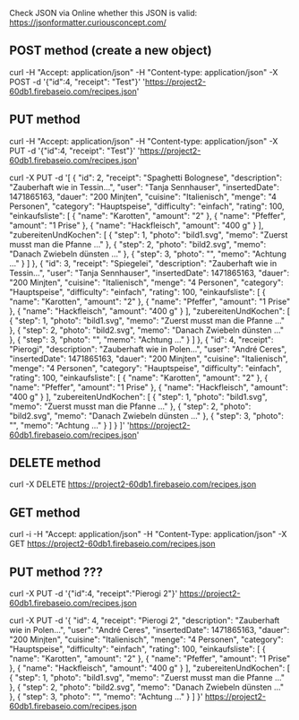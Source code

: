 Check JSON via Online whether this JSON is valid: https://jsonformatter.curiousconcept.com/

## POST method (create a new object)

curl -H "Accept: application/json" -H "Content-type: application/json" -X POST -d '{"id":4, "receipt": "Test"}' 'https://project2-60db1.firebaseio.com/recipes.json'

## PUT method

curl -H "Accept: application/json" -H "Content-type: application/json" -X PUT -d '{"id":4, "receipt": "Test"}' 'https://project2-60db1.firebaseio.com/recipes.json'

curl -X PUT -d '[
  {
    "id": 2,
    "receipt": "Spaghetti Bolognese",
    "description": "Zauberhaft wie in Tessin...",
    "user": "Tanja Sennhauser",
    "insertedDate": 1471865163,
    "dauer": "200 Minjten",
    "cuisine": "Italienisch",
    "menge": "4 Personen",
    "category": "Hauptspeise",
    "difficulty": "einfach",
    "rating": 100,
    "einkaufsliste": [
      {
        "name": "Karotten",
        "amount": "2"
      },
      {
        "name": "Pfeffer",
        "amount": "1 Prise"
      },
      {
        "name": "Hackfleisch",
        "amount": "400 g"
      }
    ],
    "zubereitenUndKochen": [
      {
        "step": 1,
        "photo": "bild1.svg",
        "memo": "Zuerst musst man die Pfanne ..."
      },
      {
        "step": 2,
        "photo": "bild2.svg",
        "memo": "Danach Zwiebeln dünsten ..."
      },
      {
        "step": 3,
        "photo": "",
        "memo": "Achtung ..."
      }
    ]
  },
  {
    "id": 3,
    "receipt": "Spiegelei",
    "description": "Zauberhaft wie in Tessin...",
    "user": "Tanja Sennhauser",
    "insertedDate": 1471865163,
    "dauer": "200 Minjten",
    "cuisine": "Italienisch",
    "menge": "4 Personen",
    "category": "Hauptspeise",
    "difficulty": "einfach",
    "rating": 100,
    "einkaufsliste": [
      {
        "name": "Karotten",
        "amount": "2"
      },
      {
        "name": "Pfeffer",
        "amount": "1 Prise"
      },
      {
        "name": "Hackfleisch",
        "amount": "400 g"
      }
    ],
    "zubereitenUndKochen": [
      {
        "step": 1,
        "photo": "bild1.svg",
        "memo": "Zuerst musst man die Pfanne ..."
      },
      {
        "step": 2,
        "photo": "bild2.svg",
        "memo": "Danach Zwiebeln dünsten ..."
      },
      {
        "step": 3,
        "photo": "",
        "memo": "Achtung ..."
      }
    ]
  },
 {
   "id": 4,
   "receipt": "Pierogi",
   "description": "Zauberhaft wie in Polen...",
   "user": "André Ceres",
   "insertedDate": 1471865163,
   "dauer": "200 Minjten",
   "cuisine": "Italienisch",
   "menge": "4 Personen",
   "category": "Hauptspeise",
   "difficulty": "einfach",
   "rating": 100,
   "einkaufsliste": [
     {
       "name": "Karotten",
       "amount": "2"
     },
     {
       "name": "Pfeffer",
       "amount": "1 Prise"
     },
     {
       "name": "Hackfleisch",
       "amount": "400 g"
     }
   ],
   "zubereitenUndKochen": [
     {
       "step": 1,
       "photo": "bild1.svg",
       "memo": "Zuerst musst man die Pfanne ..."
     },
     {
       "step": 2,
       "photo": "bild2.svg",
       "memo": "Danach Zwiebeln dünsten ..."
     },
     {
       "step": 3,
       "photo": "",
       "memo": "Achtung ..."
     }
   ]
 }
]' 'https://project2-60db1.firebaseio.com/recipes.json'

## DELETE method

curl -X DELETE https://project2-60db1.firebaseio.com/recipes.json

## GET method

curl -i -H "Accept: application/json" -H "Content-Type: application/json" -X GET https://project2-60db1.firebaseio.com/recipes.json

## PUT method ???

curl -X PUT -d '{"id":4, "receipt":"Pierogi 2"}' https://project2-60db1.firebaseio.com/recipes.json

curl  -X PUT -d  '{ 
       "id": 4, 
       "receipt": "Pierogi 2", 
       "description": "Zauberhaft wie in Polen...", 
       "user": "André Ceres", 
       "insertedDate": 1471865163, 
       "dauer": "200 Minjten", 
       "cuisine": "Italienisch", 
       "menge": "4 Personen", 
       "category": "Hauptspeise", 
       "difficulty": "einfach", 
       "rating": 100, 
       "einkaufsliste": [ 
         { 
           "name": "Karotten", 
           "amount": "2" 
         }, 
         { 
           "name": "Pfeffer", 
           "amount": "1 Prise" 
         }, 
         { 
           "name": "Hackfleisch", 
           "amount": "400 g" 
         } 
       ], 
       "zubereitenUndKochen": [ 
         { 
           "step": 1, 
           "photo": "bild1.svg", 
           "memo": "Zuerst musst man die Pfanne ..." 
         }, 
         { 
           "step": 2, 
           "photo": "bild2.svg", 
           "memo": "Danach Zwiebeln dünsten ..." 
         }, 
         { 
           "step": 3, 
           "photo": "", 
           "memo": "Achtung ..." 
         } 
       ] 
     }' https://project2-60db1.firebaseio.com/recipes.json
